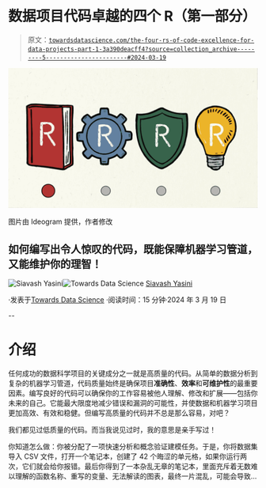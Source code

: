 # 数据项目代码卓越的四个 R（第一部分）

> 原文：[`towardsdatascience.com/the-four-rs-of-code-excellence-for-data-projects-part-1-3a390deacff4?source=collection_archive---------5-----------------------#2024-03-19`](https://towardsdatascience.com/the-four-rs-of-code-excellence-for-data-projects-part-1-3a390deacff4?source=collection_archive---------5-----------------------#2024-03-19)

![](img/31c811f7735fd052e6abcf00e39c9825.png)

图片由 Ideogram 提供，作者修改

## 如何编写出令人惊叹的代码，既能保障机器学习管道，又能维护你的理智！

[](https://medium.com/@siavashyasini?source=post_page---byline--3a390deacff4--------------------------------)![Siavash Yasini](https://medium.com/@siavashyasini?source=post_page---byline--3a390deacff4--------------------------------)[](https://towardsdatascience.com/?source=post_page---byline--3a390deacff4--------------------------------)![Towards Data Science](https://towardsdatascience.com/?source=post_page---byline--3a390deacff4--------------------------------) [Siavash Yasini](https://medium.com/@siavashyasini?source=post_page---byline--3a390deacff4--------------------------------)

·发表于[Towards Data Science](https://towardsdatascience.com/?source=post_page---byline--3a390deacff4--------------------------------) ·阅读时间：15 分钟·2024 年 3 月 19 日

--

# 介绍

任何成功的数据科学项目的关键成分之一就是高质量的代码。从简单的数据分析到复杂的机器学习管道，代码质量始终是确保项目**准确性**、**效率**和**可维护性**的最重要因素。编写良好的代码可以确保你的工作容易被他人理解、修改和扩展——包括你未来的自己。它能最大限度地减少错误和漏洞的可能性，并使数据和机器学习项目更加高效、有效和稳健。但编写高质量的代码并不总是那么容易，对吧？

我们都见过低质量的代码。而当我说见过时，我的意思是亲手写过！

你知道怎么做：你被分配了一项快速分析和概念验证建模任务。于是，你将数据集导入 CSV 文件，打开一个笔记本，创建了 42 个晦涩的单元格，如果你运行两次，它们就会给你报错。最后你得到了一本杂乱无章的笔记本，里面充斥着无数难以理解的函数名称、重写的变量、无法解读的图表，最终一片混乱，可能会导致…
